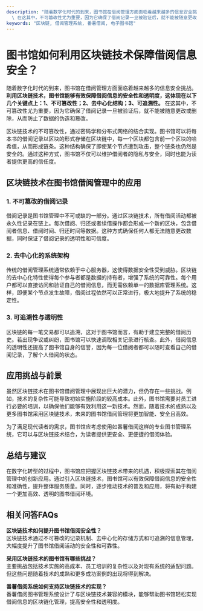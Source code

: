 ```yaml
---
description: "随着数字化时代的到来，图书馆在借阅管理方面面临着越来越多的信息安全挑战。**利用区块链技术，图书馆能够有效保障借阅信息的安全性和透明度，这体现在以下几个关键点上：1、不可篡改性；2、去中心化结构；3、可追溯性。**\
  \ 在这其中，不可篡改性尤为重要，因为它确保了借阅记录一旦被验证后，就不能被随意更改或删除，从而防止了数据的伪造和篡改。"
keywords: "区块链, 借阅管理系统, 番薯借阅, 电子图书馆"
---
```

# 图书馆如何利用区块链技术保障借阅信息安全？

随着数字化时代的到来，图书馆在借阅管理方面面临着越来越多的信息安全挑战。**利用区块链技术，图书馆能够有效保障借阅信息的安全性和透明度，这体现在以下几个关键点上：1、不可篡改性；2、去中心化结构；3、可追溯性。** 在这其中，不可篡改性尤为重要，因为它确保了借阅记录一旦被验证后，就不能被随意更改或删除，从而防止了数据的伪造和篡改。

区块链技术的不可篡改性，通过密码学和分布式网络的结合实现。图书馆可以将每本书的借阅记录以区块的形式存储在区块链中，每一个区块都包含前一个区块的哈希值，从而形成链条。这种结构确保了即使某个节点遭到攻击，整个链条也仍然是安全的。通过这种方式，图书馆不仅可以维护借阅者的隐私与安全，同时也能为读者提供更高的信任度。

## **区块链技术在图书馆借阅管理中的应用**

### **1. 不可篡改的借阅记录**

借阅记录是图书馆管理中不可或缺的一部分。通过区块链技术，所有借阅活动都被永久性记录在链上。每次借阅、归还或者续借操作都会形成一个新的区块，包含借阅者信息、借阅时间、归还时间等数据。这种方式确保任何人都无法随意更改数据，同时保证了借阅记录的透明性和可信度。

### **2. 去中心化的系统架构**

传统的借阅管理系统通常依赖于中心服务器，这使得数据安全性受到威胁。区块链的去中心化特性使得每个参与者都是数据的持有者，增强了系统的可靠性。每个用户都可以直接访问和验证自己的借阅信息，而无需依赖单一的数据库管理系统。这样，即便某个节点发生故障，借阅过程依然可以正常进行，极大地提升了系统的稳定性。

### **3. 可追溯性与透明性**

区块链的每一笔交易都可以追溯，这对于图书馆而言，有助于建立完整的借阅历史。若出现争议或纠纷，图书馆可以快速调取相关记录进行核查。此外，借阅信息的透明性还提高了图书馆自身的信誉，因为每一位借阅者都可以随时查看自己的借阅记录，了解个人借阅的状态。

## **应用挑战与前景**

虽然区块链技术在图书馆借阅管理中展现出巨大的潜力，但仍存在一些挑战。例如，技术的复杂性可能导致初始实施阶段的较高成本。此外，图书馆需要对员工进行必要的培训，以确保他们能够有效利用这一新技术。然而，随着技术的成熟以及更多图书馆采用区块链技术，未来的图书馆借阅管理将更加智能、安全且高效。

为了满足现代读者的需求，图书馆应考虑使用如番薯借阅这样的专业图书管理系统，它可以与区块链技术结合，为读者提供更安全、更便捷的借阅体验。

## **总结与建议**

在数字化转型的过程中，图书馆应把握区块链技术带来的机遇，积极探索其在借阅管理中的创新应用。通过引入区块链技术，图书馆可以有效保障借阅信息的安全性和准确性，提升整体服务质量。同时，逐步推动技术的普及和应用，将有助于构建一个更加高效、透明的图书借阅环境。

## 相关问答FAQs

**区块链技术如何提升图书馆借阅安全性？**  
区块链技术通过不可篡改的记录机制、去中心化的存储方式和可追溯的信息管理，大幅度提升了图书馆借阅活动的安全性和可靠性。

**采用区块链技术的图书馆有哪些挑战？**  
主要挑战包括技术实施的高成本、员工培训的复杂性以及对现有系统的适配问题。但这些问题随着技术的成熟和更多成功案例的出现将得到解决。

**番薯借阅系统如何支持区块链技术的实现？**  
番薯借阅图书管理系统设计了与区块链技术兼容的模块，能够帮助图书馆轻松实现借阅信息的区块链化管理，提高安全性和透明度。
